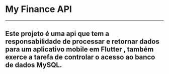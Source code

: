 <h1>My Finance API</h1>
<hr>
<h2>Este projeto é uma api que tem a responsabilidade de processar e retornar dados para um aplicativo mobile em Flutter
, também exerce a tarefa de controlar o acesso ao banco de dados MySQL.</h2>